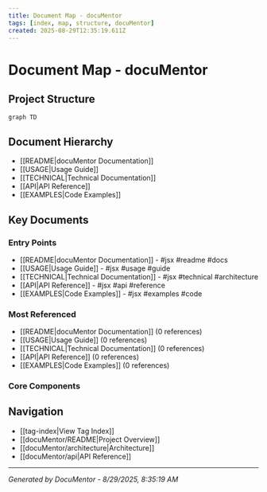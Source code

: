 ```yaml
---
title: Document Map - docuMentor
tags: [index, map, structure, docuMentor]
created: 2025-08-29T12:35:19.611Z
---
```


# Document Map - docuMentor

## Project Structure

```mermaid
graph TD

```

## Document Hierarchy

- [[README|docuMentor Documentation]]
- [[USAGE|Usage Guide]]
- [[TECHNICAL|Technical Documentation]]
- [[API|API Reference]]
- [[EXAMPLES|Code Examples]]

## Key Documents

### Entry Points
- [[README|docuMentor Documentation]] - #jsx #readme #docs
- [[USAGE|Usage Guide]] - #jsx #usage #guide
- [[TECHNICAL|Technical Documentation]] - #jsx #technical #architecture
- [[API|API Reference]] - #jsx #api #reference
- [[EXAMPLES|Code Examples]] - #jsx #examples #code

### Most Referenced
- [[README|docuMentor Documentation]] (0 references)
- [[USAGE|Usage Guide]] (0 references)
- [[TECHNICAL|Technical Documentation]] (0 references)
- [[API|API Reference]] (0 references)
- [[EXAMPLES|Code Examples]] (0 references)

### Core Components


## Navigation

- [[tag-index|View Tag Index]]
- [[docuMentor/README|Project Overview]]
- [[docuMentor/architecture|Architecture]]
- [[docuMentor/api|API Reference]]

---
*Generated by DocuMentor - 8/29/2025, 8:35:19 AM*
